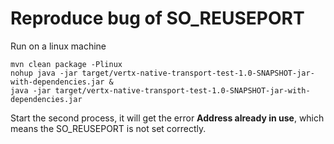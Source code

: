 # Reproduce bug of SO_REUSEPORT

Run on a linux machine

```
mvn clean package -Plinux
nohup java -jar target/vertx-native-transport-test-1.0-SNAPSHOT-jar-with-dependencies.jar &
java -jar target/vertx-native-transport-test-1.0-SNAPSHOT-jar-with-dependencies.jar
```

Start the second process, it will get the error **Address already in use**,
which means the SO_REUSEPORT is not set correctly.
